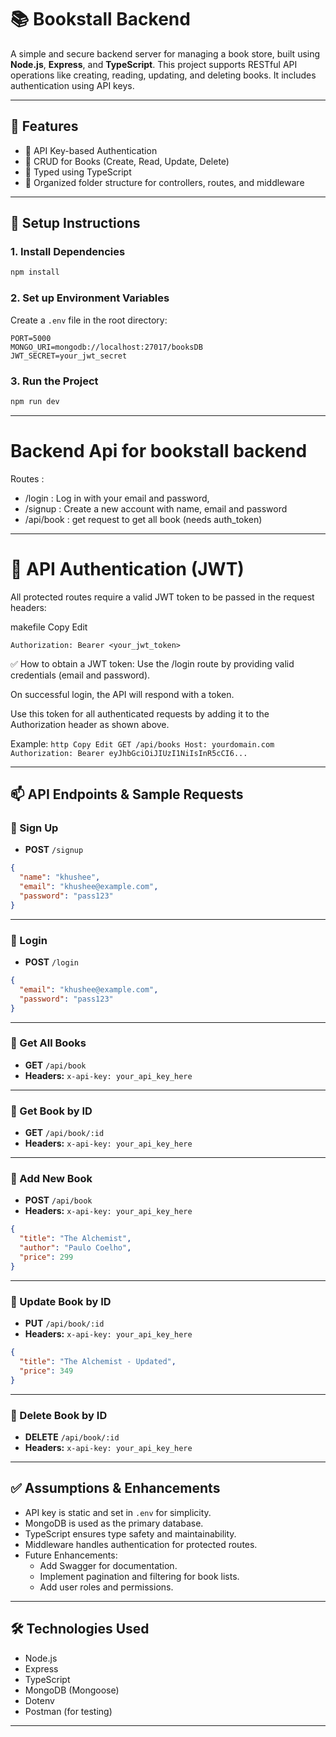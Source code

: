 # 📚 Bookstall Backend

A simple and secure backend server for managing a book store, built using **Node.js**, **Express**, and **TypeScript**. This project supports RESTful API operations like creating, reading, updating, and deleting books. It includes authentication using API keys.

---

## 🚀 Features

- 🔐 API Key-based Authentication
- 📖 CRUD for Books (Create, Read, Update, Delete)
- 📄 Typed using TypeScript
- 🧪 Organized folder structure for controllers, routes, and middleware

---

## 🚀 Setup Instructions


### 1. Install Dependencies

```bash
npm install
```

### 2. Set up Environment Variables

Create a `.env` file in the root directory:

```env
PORT=5000
MONGO_URI=mongodb://localhost:27017/booksDB
JWT_SECRET=your_jwt_secret
```

### 3. Run the Project

```bash
npm run dev
```

---

# Backend Api for bookstall backend
 Routes :
 - /login : Log in with your email and password, 
 - /signup : Create a new account with name, email and password 
 - /api/book :  get request to get all book (needs auth_token)
 

----

# 🔐 API Authentication (JWT)
All protected routes require a valid JWT token to be passed in the request headers:

makefile
Copy
Edit

`Authorization: Bearer <your_jwt_token>`

✅ How to obtain a JWT token:
Use the /login route by providing valid credentials (email and password).

On successful login, the API will respond with a token.

Use this token for all authenticated requests by adding it to the Authorization header as shown above.

Example:
`http
Copy
Edit
GET /api/books
Host: yourdomain.com
Authorization: Bearer eyJhbGciOiJIUzI1NiIsInR5cCI6...`

---

## 📫 API Endpoints & Sample Requests

### 🔹 Sign Up

- **POST** `/signup`
```json
{
  "name": "khushee",
  "email": "khushee@example.com",
  "password": "pass123"
}
```

---

### 🔹 Login

- **POST** `/login`
```json
{
  "email": "khushee@example.com",
  "password": "pass123"
}
```

---

### 🔹 Get All Books

- **GET** `/api/book`
- **Headers:** `x-api-key: your_api_key_here`

---

### 🔹 Get Book by ID

- **GET** `/api/book/:id`
- **Headers:** `x-api-key: your_api_key_here`

---

### 🔹 Add New Book

- **POST** `/api/book`
- **Headers:** `x-api-key: your_api_key_here`
```json
{
  "title": "The Alchemist",
  "author": "Paulo Coelho",
  "price": 299
}
```

---

### 🔹 Update Book by ID

- **PUT** `/api/book/:id`
- **Headers:** `x-api-key: your_api_key_here`
```json
{
  "title": "The Alchemist - Updated",
  "price": 349
}
```

---

### 🔹 Delete Book by ID

- **DELETE** `/api/book/:id`
- **Headers:** `x-api-key: your_api_key_here`

---

## ✅ Assumptions & Enhancements

- API key is static and set in `.env` for simplicity.
- MongoDB is used as the primary database.
- TypeScript ensures type safety and maintainability.
- Middleware handles authentication for protected routes.
- Future Enhancements:
  - Add Swagger for documentation.
  - Implement pagination and filtering for book lists.
  - Add user roles and permissions.

---

## 🛠️ Technologies Used

- Node.js
- Express
- TypeScript
- MongoDB (Mongoose)
- Dotenv
- Postman (for testing)

---
